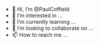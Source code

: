 - 👋 Hi, I’m @PaulCoffield
- 👀 I’m interested in ...
- 🌱 I’m currently learning ...
- 💞️ I’m looking to collaborate on ...
- 📫 How to reach me ...

<!---
PaulCoffield/PaulCoffield is a ✨ special ✨ repository because its `README.md` (this file) appears on your GitHub profile.
You can click the Preview link to take a look at your changes.
--->
